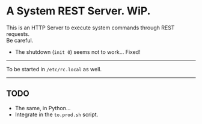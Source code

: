 # A System REST Server. WiP.

This is an HTTP Server to execute system commands through REST requests.  
Be careful.

- The shutdown (`init 0`) seems not to work... Fixed!
---
To be started in `/etc/rc.local` as well.

---

## TODO
- The same, in Python...  
- Integrate in the `to.prod.sh` script.